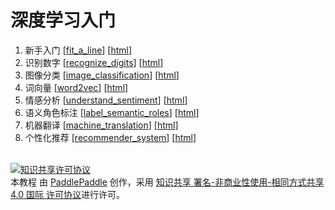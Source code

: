 # 深度学习入门

1. 新手入门 [[fit_a_line](fit_a_line/)] [[html](http://htmlpreview.github.io/?https://github.com/PaddlePaddle/book/blob/develop/fit_a_line/README.html)]
1. 识别数字 [[recognize_digits](recognize_digits/)] [[html](http://htmlpreview.github.io/?https://github.com/PaddlePaddle/book/blob/develop/recognize_digits/README.html)]
1. 图像分类 [[image_classification](image_classification/)] [[html](http://htmlpreview.github.io/?https://github.com/PaddlePaddle/book/blob/develop/image_classification/README.html)]
1. 词向量 [[word2vec](word2vec/)] [[html](http://htmlpreview.github.io/?https://github.com/PaddlePaddle/book/blob/develop/word2vec/README.html)]
1. 情感分析 [[understand_sentiment](understand_sentiment/)] [[html](http://htmlpreview.github.io/?https://github.com/PaddlePaddle/book/blob/develop/understand_sentiment/README.html)]
1. 语义角色标注 [[label_semantic_roles](label_semantic_roles/)] [[html](http://htmlpreview.github.io/?https://github.com/PaddlePaddle/book/blob/develop/label_semantic_roles/README.html)]
1. 机器翻译 [[machine_translation](machine_translation/)] [[html](http://htmlpreview.github.io/?https://github.com/PaddlePaddle/book/blob/develop/machine_translation/README.html)]
1. 个性化推荐 [[recommender_system](recommender_system/)] [[html](http://htmlpreview.github.io/?https://github.com/PaddlePaddle/book/blob/develop/recommender_system/README.html)]

<br/>
<a rel="license" href="http://creativecommons.org/licenses/by-nc-sa/4.0/"><img alt="知识共享许可协议" style="border-width:0" src="https://i.creativecommons.org/l/by-nc-sa/4.0/88x31.png" /></a><br /><span xmlns:dct="http://purl.org/dc/terms/" href="http://purl.org/dc/dcmitype/Text" property="dct:title" rel="dct:type">本教程</span> 由 <a xmlns:cc="http://creativecommons.org/ns#" href="http://book.paddlepaddle.org" property="cc:attributionName" rel="cc:attributionURL">PaddlePaddle</a> 创作，采用 <a rel="license" href="http://creativecommons.org/licenses/by-nc-sa/4.0/">知识共享 署名-非商业性使用-相同方式共享 4.0 国际 许可协议</a>进行许可。

